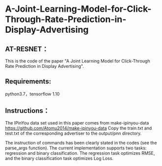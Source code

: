 # A-Joint-Learning-Model-for-Click-Through-Rate-Prediction-in-Display-Advertising
## AT-RESNET：
This is the code of the paper "A Joint Learning Model for Click-Through Rate Prediction in Display Advertising".

## Requirements:
python3.7，tensorflow 1.10


## Instructions：
The IPinYou data set used in this paper comes from make-ipinyou-data https://github.com/Atomu2014/make-ipinyou-data Copy the train.txt and test.txt of the corresponding advertiser to the output/pnn directory.


The instruction of commands has been clearly stated in the codes (see the parse_args function).
The current implementation supports two tasks: regression and binary classification. The regression task optimizes RMSE, and the binary classification task optimizes Log Loss.
